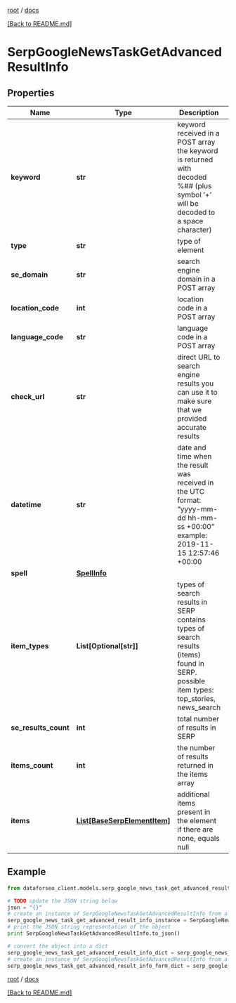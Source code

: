 [root](./../ "root") / [docs](./ "docs")

[[Back to README.md]](./../README.md "[Back to README.md]")

# SerpGoogleNewsTaskGetAdvancedResultInfo

## Properties

Name | Type | Description | Notes
------------ | ------------- | ------------- | -------------
**keyword** | **str** | keyword received in a POST array the keyword is returned with decoded %## (plus symbol ‘+’ will be decoded to a space character) | [optional]
**type** | **str** | type of element | [optional]
**se_domain** | **str** | search engine domain in a POST array | [optional]
**location_code** | **int** | location code in a POST array | [optional]
**language_code** | **str** | language code in a POST array | [optional]
**check_url** | **str** | direct URL to search engine results you can use it to make sure that we provided accurate results | [optional]
**datetime** | **str** | date and time when the result was received in the UTC format: “yyyy-mm-dd hh-mm-ss +00:00” example: 2019-11-15 12:57:46 +00:00 | [optional]
**spell** | [**SpellInfo**](SpellInfo.md) |  | [optional]
**item_types** | **List[Optional[str]]** | types of search results in SERP contains types of search results (items) found in SERP. possible item types: top_stories, news_search | [optional]
**se_results_count** | **int** | total number of results in SERP | [optional]
**items_count** | **int** | the number of results returned in the items array | [optional]
**items** | [**List[BaseSerpElementItem]**](BaseSerpElementItem.md) | additional items present in the element if there are none, equals null | [optional]

## Example

```python
from dataforseo_client.models.serp_google_news_task_get_advanced_result_info import SerpGoogleNewsTaskGetAdvancedResultInfo

# TODO update the JSON string below
json = "{}"
# create an instance of SerpGoogleNewsTaskGetAdvancedResultInfo from a JSON string
serp_google_news_task_get_advanced_result_info_instance = SerpGoogleNewsTaskGetAdvancedResultInfo.from_json(json)
# print the JSON string representation of the object
print SerpGoogleNewsTaskGetAdvancedResultInfo.to_json()

# convert the object into a dict
serp_google_news_task_get_advanced_result_info_dict = serp_google_news_task_get_advanced_result_info_instance.to_dict()
# create an instance of SerpGoogleNewsTaskGetAdvancedResultInfo from a dict
serp_google_news_task_get_advanced_result_info_form_dict = serp_google_news_task_get_advanced_result_info.from_dict(serp_google_news_task_get_advanced_result_info_dict)
```

  

[root](./../ "root") / [docs](./ "docs")

[[Back to README.md]](./../README.md "[Back to README.md]")